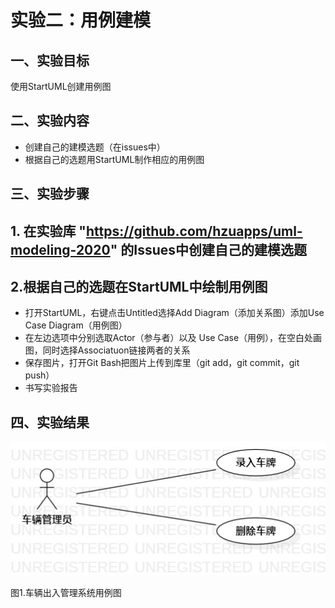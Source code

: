 # 实验二：用例建模

## 一、实验目标

使用StartUML创建用例图

## 二、实验内容

- 创建自己的建模选题（在issues中）
- 根据自己的选题用StartUML制作相应的用例图

## 三、实验步骤

## 1. 在实验库 "https://github.com/hzuapps/uml-modeling-2020" 的Issues中创建自己的建模选题

## 2.根据自己的选题在StartUML中绘制用例图

   - 打开StartUML，右键点击Untitled选择Add Diagram（添加关系图）添加Use Case Diagram（用例图）
   - 在左边选项中分别选取Actor（参与者）以及 Use Case（用例），在空白处画图，同时选择Associatuon链接两者的关系
   - 保存图片，打开Git Bash把图片上传到库里（git add，git commit，git push）
   - 书写实验报告


## 四、实验结果

![用例图](./Lab2_UseCaseDiagram1.jpg)

图1.车辆出入管理系统用例图



